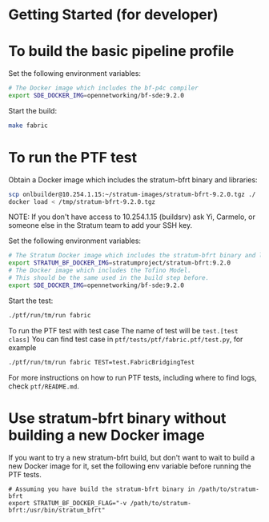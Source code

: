 Getting Started (for developer)
====

# To build the basic pipeline profile

Set the following environment variables:

```bash
# The Docker image which includes the bf-p4c compiler
export SDE_DOCKER_IMG=opennetworking/bf-sde:9.2.0
```

Start the build:

```bash
make fabric
```

# To run the PTF test

Obtain a Docker image which includes the stratum-bfrt binary and libraries:

```bash
scp onlbuilder@10.254.1.15:~/stratum-images/stratum-bfrt-9.2.0.tgz ./
docker load < /tmp/stratum-bfrt-9.2.0.tgz
```

NOTE: If you don't have access to 10.254.1.15 (buildsrv) ask Yi, Carmelo, or someone else in the Stratum team to add your SSH key.

Set the following environment variables:

```bash
# The Stratum Docker image which includes the stratum-bfrt binary and libraries
export STRATUM_BF_DOCKER_IMG=stratumproject/stratum-bfrt:9.2.0
# The Docker image which includes the Tofino Model.
# This should be the same used in the build step before.
export SDE_DOCKER_IMG=opennetworking/bf-sde:9.2.0
```

Start the test:

```bash
./ptf/run/tm/run fabric
```

To run the PTF test with test case
The name of test will be `test.[test class]`
You can find test case in `ptf/tests/ptf/fabric.ptf/test.py`, for example

```bash
./ptf/run/tm/run fabric TEST=test.FabricBridgingTest
```

For more instructions on how to run PTF tests, including where to
find logs, check `ptf/README.md`.

# Use stratum-bfrt binary without building a new Docker image

If you want to try a new stratum-bfrt build, but don't want to wait to build
a new Docker image for it, set the following env variable before running the PTF tests.

```
# Assuming you have build the stratum-bfrt binary in /path/to/stratum-bfrt
export STRATUM_BF_DOCKER_FLAG="-v /path/to/stratum-bfrt:/usr/bin/stratum_bfrt"
```
